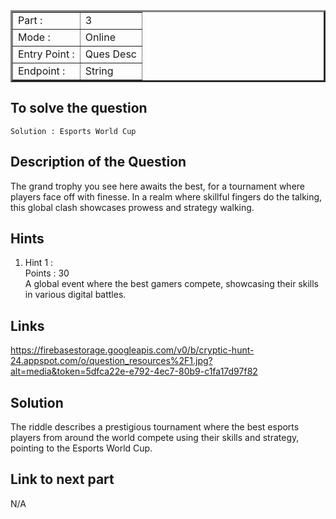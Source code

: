 <table border = '3'>
    <tr>
        <td>Part :</td>
        <td> 3 </td>
    </tr>
    <tr>
        <td>Mode :</td>
        <td>Online</td>
    </tr>
    <tr>
        <td>Entry Point :</td>
        <td>Ques Desc</td>
    </tr>
    <tr>
        <td>Endpoint :</td>
        <td>String</td>
    </tr>
</table>

## To solve the question 

    Solution : Esports World Cup


## Description of the Question

The grand trophy you see here awaits the best, for a tournament where players face off with finesse. In a realm where skillful fingers do the talking, this global clash showcases prowess and strategy walking.


## Hints


<ol>
    <li>Hint 1 :<br>
    Points : 30 <br>
    A global event where the best gamers compete, showcasing their skills in various digital battles.
    </li>
    

</ol>

## Links 
https://firebasestorage.googleapis.com/v0/b/cryptic-hunt-24.appspot.com/o/question_resources%2F1.jpg?alt=media&token=5dfca22e-e792-4ec7-80b9-c1fa17d97f82

## Solution 

The riddle describes a prestigious tournament where the best esports players from around the world compete using their skills and strategy, pointing to the Esports World Cup.

## Link to next part

N/A

